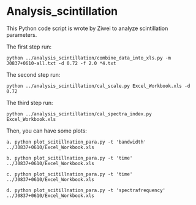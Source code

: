 # Analysis_scintillation
This Python code script is wrote by Ziwei to analyze scintillation parameters. 

The first step run:

    python ../analysis_scintillation/combine_data_into_xls.py -m J0837+0610-all.txt -d 0.72 -f 2.0 *4.txt
    
The second step run:

    python ../analysis_scintillation/cal_scale.py Excel_Workbook.xls -d 0.72
    
The third step run:

    python ../analysis_scintillation/cal_spectra_index.py Excel_Workbook.xls
    
Then, you can have some plots:

    a. python plot_scitillnation_para.py -t 'bandwidth' ../J0837+0610/Excel_Workbook.xls
    
    b. python plot_scitillnation_para.py -t 'time' ../J0837+0610/Excel_Workbook.xls
    
    c. python plot_scitillnation_para.py -t 'time' ../J0837+0610/Excel_Workbook.xls
    
    d. python plot_scitillnation_para.py -t 'spectrafrequency' ../J0837+0610/Excel_Workbook.xls
